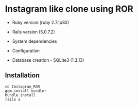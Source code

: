 # Instagram like clone using ROR

* Ruby version (ruby 2.7.1p83)

* Rails version (5.0.7.2)

* System dependencies 

* Configuration

* Database creation - SQLite3 (1.3.13)

## Installation
```git clone git@github.com:gurindernarang/Instagram_ROR.git
cd Instagram_ROR
gem install bundler
bundle install
rails s
```
